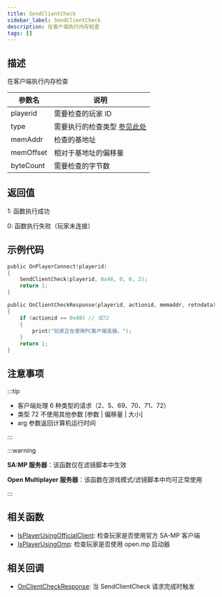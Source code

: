 ```yaml
---
title: SendClientCheck
sidebar_label: SendClientCheck
description: 在客户端执行内存检查
tags: []
---
```


## 描述

在客户端执行内存检查

| 参数名    | 说明                                                |
| --------- | --------------------------------------------------- |
| playerid  | 需要检查的玩家 ID                                   |
| type      | 需要执行的检查类型 [参见此处](../resources/opcodes) |
| memAddr   | 检查的基地址                                        |
| memOffset | 相对于基地址的偏移量                                |
| byteCount | 需要检查的字节数                                    |

## 返回值

1: 函数执行成功

0: 函数执行失败（玩家未连接）

## 示例代码

```c
public OnPlayerConnect(playerid)
{
    SendClientCheck(playerid, 0x48, 0, 0, 2);
    return 1;
}

public OnClientCheckResponse(playerid, actionid, memaddr, retndata)
{
    if (actionid == 0x48) // 或72
    {
        print("玩家正在使用PC客户端连接。");
    }
    return 1;
}
```

## 注意事项

:::tip

- 客户端处理 6 种类型的请求（2、5、69、70、71、72）
- 类型 72 不使用其他参数 [参数 | 偏移量 | 大小]
- arg 参数返回计算机运行时间

:::

:::warning

**SA:MP 服务器**：该函数仅在滤镜脚本中生效

**Open Multiplayer 服务器**：该函数在游戏模式/滤镜脚本中均可正常使用

:::

## 相关函数

- [IsPlayerUsingOfficialClient](IsPlayerUsingOfficialClient): 检查玩家是否使用官方 SA-MP 客户端
- [IsPlayerUsingOmp](IsPlayerUsingOmp): 检查玩家是否使用 open.mp 启动器

## 相关回调

- [OnClientCheckResponse](../callbacks/OnClientCheckResponse): 当 SendClientCheck 请求完成时触发
